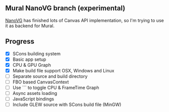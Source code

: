 Mural NanoVG branch (experimental)
----

[NanoVG](https://github.com/memononen/nanovg) has finished lots of Canvas API implementation, so I'm trying to use it as backend for Mural.

## Progress

- [x] SCons building system
- [x] Basic app setup
- [x] CPU & GPU Graph
- [x] Make build file support OSX, Windows and Linux
- [ ] Separate source and build directory
- [ ] FBO based CanvasContext
- [ ] Use `\`` to toggle CPU & FrameTime Graph
- [ ] Async assets loading
- [ ] JavaScript bindings
- [ ] Include GLEW source with SCons build file (MinGW)

